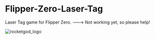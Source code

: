 # Flipper-Zero-Laser-Tag

 Laser Tag game for Flipper Zero. --->  Not working yet, so please help!

 ![rocketgod_logo](https://github.com/RocketGod-git/shodanbot/assets/57732082/7929b554-0fba-4c2b-b22d-6772d23c4a18)

